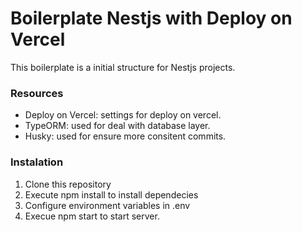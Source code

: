 # Boilerplate Nestjs  with Deploy on Vercel 
  This boilerplate is a initial structure for Nestjs projects.

### Resources
 -  Deploy on Vercel: settings for deploy on vercel.
 -  TypeORM: used for deal with database layer.
 -  Husky:  used for ensure more consitent commits.

 
### Instalation 
1. Clone this repository
2. Execute npm install to install dependecies 
3. Configure environment variables in .env 
4. Execue npm start to start server.